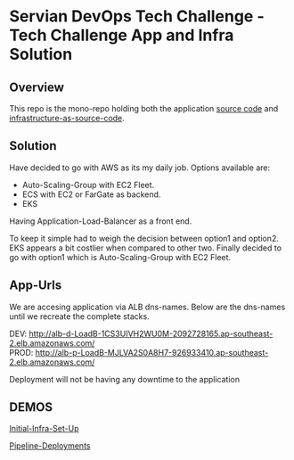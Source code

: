 # Servian DevOps Tech Challenge - Tech Challenge App and Infra Solution


## Overview

This repo is the mono-repo holding both the application [source code](app) and [infrastructure-as-source-code](infra).

## Solution

Have decided to go with AWS as its my daily job. Options available are:

* Auto-Scaling-Group with EC2 Fleet.
* ECS with EC2 or FarGate as backend.
* EKS 

Having Application-Load-Balancer as a front end.

To keep it simple had to weigh the decision between option1 and option2. EKS appears a bit costlier when compared to other two. Finally decided to go with option1 which is Auto-Scaling-Group with EC2 Fleet.

## App-Urls

We are accesing application via ALB dns-names. Below are the dns-names until we recreate the complete stacks.

DEV: http://alb-d-LoadB-1CS3UIVH2WU0M-2092728165.ap-southeast-2.elb.amazonaws.com/ \
PROD: http://alb-p-LoadB-MJLVA2S0A8H7-926933410.ap-southeast-2.elb.amazonaws.com/

Deployment will not be having any downtime to the application

## DEMOS

[Initial-Infra-Set-Up](https://youtu.be/REdljU6y4oA)

[Pipeline-Deployments](https://youtu.be/REdljU6y4oA)

